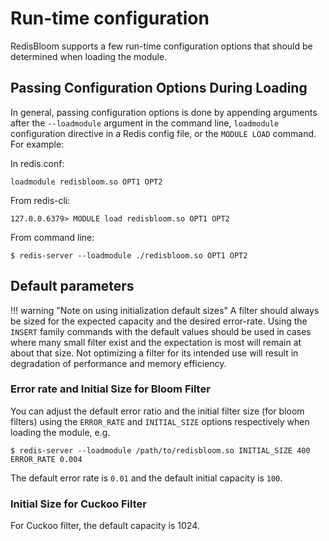 # Run-time configuration

RedisBloom supports a few run-time configuration options that should be determined when loading the module.

## Passing Configuration Options During Loading

In general, passing configuration options is done by appending arguments after the `--loadmodule` argument in the command line, `loadmodule` configuration directive in a Redis config file, or the `MODULE LOAD` command. For example:

In redis.conf:

```
loadmodule redisbloom.so OPT1 OPT2
```

From redis-cli:

```
127.0.0.6379> MODULE load redisbloom.so OPT1 OPT2
```

From command line:

```
$ redis-server --loadmodule ./redisbloom.so OPT1 OPT2
```

## Default parameters

!!! warning "Note on using initialization default sizes"
    A filter should always be sized for the expected capacity and the desired error-rate.
    Using the `INSERT` family commands with the default values should be used in cases where many small filter exist and the expectation is most will remain at about that size.
    Not optimizing a filter for its intended use will result in degradation of performance and memory efficiency.

### Error rate and Initial Size for Bloom Filter
You can adjust the default error ratio and the initial filter size (for bloom filters)
using the `ERROR_RATE` and `INITIAL_SIZE` options respectively when loading the
module, e.g.

```
$ redis-server --loadmodule /path/to/redisbloom.so INITIAL_SIZE 400 ERROR_RATE 0.004
```

The default error rate is `0.01` and the default initial capacity is `100`.

### Initial Size for Cuckoo Filter

For Cuckoo filter, the default capacity is 1024.